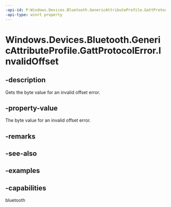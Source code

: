 ```yaml
---
-api-id: P:Windows.Devices.Bluetooth.GenericAttributeProfile.GattProtocolError.InvalidOffset
-api-type: winrt property
---
```


<!-- Property syntax.
public byte InvalidOffset { get; }
-->

# Windows.Devices.Bluetooth.GenericAttributeProfile.GattProtocolError.InvalidOffset

## -description
Gets the byte value for an invalid offset error.

## -property-value
The byte value for an invalid offset error.

## -remarks

## -see-also

## -examples


## -capabilities
bluetooth
